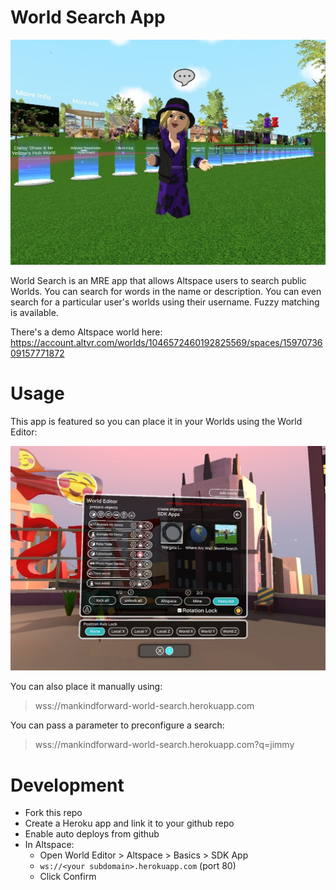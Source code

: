 # World Search App

![World Search Promo](https://github.com/tuesy/world_search/blob/main/promo.png?raw=true)

World Search is an MRE app that allows Altspace users to search public Worlds. You can search for words in the name or description. You can even search for a particular user's worlds using their username. Fuzzy matching is available.

There's a demo Altspace world here: https://account.altvr.com/worlds/1046572460192825569/spaces/1597073609157771872

# Usage

This app is featured so you can place it in your Worlds using the World Editor:

![World Editor Screenshot](https://github.com/tuesy/world_search/blob/main/world_editor_screenshot.png?raw=true)

You can also place it manually using:

> wss://mankindforward-world-search.herokuapp.com

You can pass a parameter to preconfigure a search:

> wss://mankindforward-world-search.herokuapp.com?q=jimmy

# Development
* Fork this repo
* Create a Heroku app and link it to your github repo
* Enable auto deploys from github
* In Altspace:
  * Open World Editor > Altspace > Basics > SDK App
  * `ws://<your subdomain>.herokuapp.com` (port 80)
  * Click Confirm
